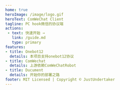 ```yaml
---
home: true
heroImage: /image/logo.gif
heroText: ComWeChat Client
tagline: PC hook微信的协议端
actions:
 - text: 快速开始 →
   link: /guide.md
   type: primary
features:
- title: Onebot12
  details: 本项目支持onebot12协议
- title: ComWechat
  details: 上游依赖ComWeChatRobot
- title: Ducument
  details: 开始你的部署之路
footer: MIT Licensed | Copyright © JustUndertaker
---
```

